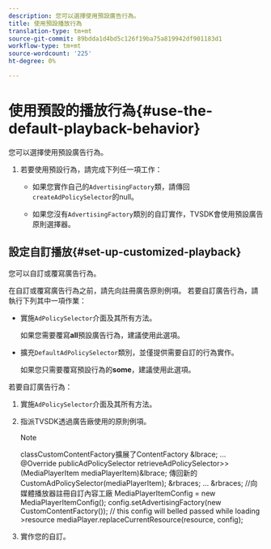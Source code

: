 ```yaml
---
description: 您可以選擇使用預設廣告行為。
title: 使用預設播放行為
translation-type: tm+mt
source-git-commit: 89bdda1d4bd5c126f19ba75a819942df901183d1
workflow-type: tm+mt
source-wordcount: '225'
ht-degree: 0%

---
```



# 使用預設的播放行為{#use-the-default-playback-behavior}

您可以選擇使用預設廣告行為。

1. 若要使用預設行為，請完成下列任一項工作：

   * 如果您實作自己的`AdvertisingFactory`類，請傳回`createAdPolicySelector`的null。

   * 如果您沒有`AdvertisingFactory`類別的自訂實作，TVSDK會使用預設廣告原則選擇器。

## 設定自訂播放{#set-up-customized-playback}

您可以自訂或覆寫廣告行為。

在自訂或覆寫廣告行為之前，請先向註冊廣告原則例項。
若要自訂廣告行為，請執行下列其中一項作業：

* 實施`AdPolicySelector`介面及其所有方法。

   如果您需要覆寫&#x200B;**all**&#x200B;預設廣告行為，建議使用此選項。

* 擴充`DefaultAdPolicySelector`類別，並僅提供需要自訂的行為實作。

   如果您只需要覆寫預設行為的&#x200B;**some**，建議使用此選項。

若要自訂廣告行為：

1. 實施`AdPolicySelector`介面及其所有方法。
1. 指派TVSDK透過廣告廠使用的原則例項。

   >[!NOTE]
   >
   >classCustomContentFactory擴展了ContentFactory &amp;lbrace;
   >...
   >@Override
   >publicAdPolicySelector retrieveAdPolicySelector>>(MediaPlayerItem mediaPlayerItem)&amp;lbrace;
   >傳回新的CustomAdPolicySelector(mediaPlayerItem);
   >&amp;rbraces;
   >...
   >&amp;rbraces;
   >//向媒體播放器註冊自訂內容工廠
   >MediaPlayerItemConfig = new MediaPlayerItemConfig();
   >config.setAdvertisingFactory(new CustomContentFactory());
   >// this config will belled passed while loading >resource
   >mediaPlayer.replaceCurrentResource(resource, config);

1. 實作您的自訂。
